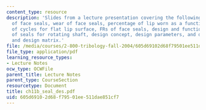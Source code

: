 ```yaml
---
content_type: resource
description: 'Slides from a lecture presentation covering the following topics: Design
  of face seals, wear of face seals, percentage of lip worn as a function of the number
  of cycles for flat lip surface, FRs of face seals, design and functional requirements
  of seals for rotating shaft, design concept, design parameters, and design equation
  and design matrix.'
file: /media/courses/2-800-tribology-fall-2004/605d69102d68f79501ee511dae851cf7_ch11b_seal_des.pdf
file_type: application/pdf
learning_resource_types:
- Lecture Notes
ocw_type: OCWFile
parent_title: Lecture Notes
parent_type: CourseSection
resourcetype: Document
title: ch11b_seal_des.pdf
uid: 605d6910-2d68-f795-01ee-511dae851cf7
---
```

